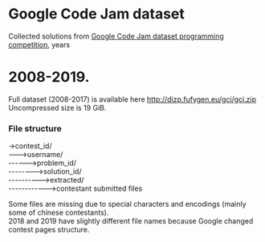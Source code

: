 # Google Code Jam dataset
Collected solutions from [Google Code Jam dataset programming competition](https://code.google.com/codejam/past-contests), years
# 2008-2019.  

Full dataset (2008-2017) is available here http://dizp.fufygen.eu/gcj/gcj.zip  
Uncompressed size is 19 GiB.  
### File structure  
->contest_id/  
--->username/  
------>problem_id/  
-------->solution_id/  
---------->extracted/  
------------>contestant submitted files  

Some files are missing due to special characters and encodings (mainly some of chinese contestants).  
2018 and 2019 have slightly different file names because Google changed
contest pages structure.